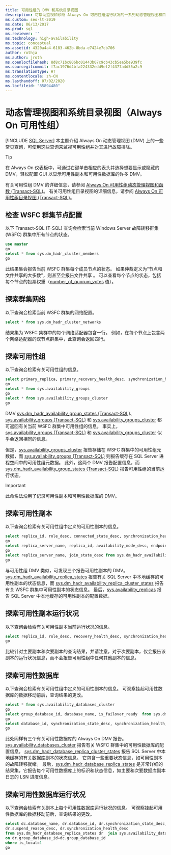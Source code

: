 ```yaml
---
title: 可用性组的 DMV 和系统目录视图
description: 可帮助监视和诊断 Always On 可用性组运行状况的一系列动态管理视图和目录视图。
ms.custom: seo-lt-2019
ms.date: 06/13/2017
ms.prod: sql
ms.reviewer: ''
ms.technology: high-availability
ms.topic: conceptual
ms.assetid: 4320a4a4-6183-462b-8bda-e7424e7cb706
author: rothja
ms.author: jroth
ms.openlocfilehash: 8d8c71bc806bc01443b07c9cb43cb5ea5be939fc
ms.sourcegitcommit: f7ac1976d4bfa224332edd9ef2f4377a4d55a2c9
ms.translationtype: HT
ms.contentlocale: zh-CN
ms.lasthandoff: 07/02/2020
ms.locfileid: "85894480"
---
```

# <a name="dynamic-management-views-and-system-catalog-views-always-on-availability-groups"></a>动态管理视图和系统目录视图（Always On 可用性组）
[!INCLUDE [SQL Server](../../../includes/applies-to-version/sqlserver.md)]
  本主题介绍 Always On 动态管理视图 (DMV) 上的一些常见查询，可使用这些查询来监视可用性组并对其进行故障排除。  
  
> [!TIP]  
>  在 Always On 仪表板中，可通过右键单击相应的表头并选择想要显示或隐藏的 DMV，轻松配置 GUI 以显示可用性副本和可用性数据库的许多 DMV。  
  
 有关可用性组 DMV 的详细信息，请参阅 [Always On 可用性组动态管理视图和函数 &#40;Transact-SQL&#41;](~/relational-databases/system-dynamic-management-views/always-on-availability-groups-dynamic-management-views-functions.md)。 有关可用性组目录视图的详细信息，请参阅 [Always On 可用性组目录视图 &#40;Transact-SQL&#41;](~/relational-databases/system-catalog-views/always-on-availability-groups-catalog-views-transact-sql.md)。  
  
## <a name="check-the-wsfc-cluster-node-configuration"></a>检查 WSFC 群集节点配置  
 以下 Transact-SQL (T-SQL) 查询会检索当前 Windows Server 故障转移群集 (WSFC) 群集中所有节点的状态。  
  
```sql  
use master  
go  
select * from sys.dm_hadr_cluster_members  
go  
```  
  
 此结果集会报告当前 WSFC 群集每个成员节点的状态。 如果仲裁定义为“节点和文件共享的大多数”，则甚至会报告文件共享  。 可以查看每个节点的状态，包括每个节点的投票权重（[number_of_quorum_votes](~/relational-databases/system-dynamic-management-views/sys-dm-hadr-cluster-members-transact-sql.md) 值）。  
  
## <a name="explore-the-cluster-network"></a>探索群集网络  
 以下查询会检索当前 WSFC 群集的网络配置。  
  
```sql  
select * from sys.dm_hadr_cluster_networks  
```  
  
 结果集为 WSFC 集群中的每个网络适配器包含一行。 例如，在每个节点上包含两个网络适配器的双节点群集中，此查询会返回四行。  
  
## <a name="explore-the-availability-groups"></a>探索可用性组  
 以下查询会检索有关可用性组的信息。  
  
```sql  
select primary_replica, primary_recovery_health_desc, synchronization_health_desc from sys.dm_hadr_availability_group_states  
go  
select * from sys.availability_groups  
go  
select * from sys.availability_groups_cluster  
go  
```  
  
 DMV [sys.dm_hadr_availability_group_states &#40;Transact-SQL&#41;](~/relational-databases/system-dynamic-management-views/sys-dm-hadr-availability-group-states-transact-sql.md)、[sys.availability_groups &#40;Transact-SQL&#41;](~/relational-databases/system-catalog-views/sys-availability-groups-transact-sql.md) 和 [sys.availability_groups_cluster](~/relational-databases/system-catalog-views/sys-availability-groups-cluster-transact-sql.md) 都可返回有关当前 WSFC 群集中可用性组的信息。 事实上，[sys.availability_groups &#40;Transact-SQL&#41;](~/relational-databases/system-catalog-views/sys-availability-groups-transact-sql.md) 和 [sys.availability_groups_cluster](~/relational-databases/system-catalog-views/sys-availability-groups-cluster-transact-sql.md) 似乎会返回相同的信息。  
  
 但是，[sys.availability_groups_cluster](~/relational-databases/system-catalog-views/sys-availability-groups-cluster-transact-sql.md) 报告存储在 WSFC 群集中的可用性组元数据，而 [sys.availability_groups &#40;Transact-SQL&#41;](~/relational-databases/system-catalog-views/sys-availability-groups-transact-sql.md) 则报告缓存在 SQL Server 进程空间中的可用性组元数据。 此外，这两个 DMV 报告配置信息，而 [sys.dm_hadr_availability_group_states &#40;Transact-SQL&#41;](~/relational-databases/system-dynamic-management-views/sys-dm-hadr-availability-group-states-transact-sql.md) 报告可用性组的当前运行状态。  
  
> [!IMPORTANT]  
>  此命名法沿用了记录可用性副本和可用性数据库的 DMV。  
  
## <a name="explore-the-availability-replicas"></a>探索可用性副本  
 以下查询会检索有关可用性组中定义的可用性副本的信息。  
  
```sql  
select replica_id, role_desc, connected_state_desc, synchronization_health_desc from sys.dm_hadr_availability_replica_states  
go  
select replica_server_name, replica_id, availability_mode_desc, endpoint_url from sys.availability_replicas  
go  
select replica_server_name, join_state_desc from sys.dm_hadr_availability_replica_cluster_states  
go  
```  
  
 与可用性组 DMV 类似，可发现三个报告可用性副本的 DMV。 [sys.dm_hadr_availability_replica_states](~/relational-databases/system-dynamic-management-views/sys-dm-hadr-availability-replica-states-transact-sql.md) 报告有关 SQL Server 中本地缓存的可用性副本的状态信息，而 [sys.dm_hadr_availability_replica_cluster_states](~/relational-databases/system-dynamic-management-views/sys-dm-hadr-availability-replica-cluster-states-transact-sql.md) 报告有关 WSFC 群集中可用性副本的状态信息。 最后，[sys.availability_replicas](~/relational-databases/system-dynamic-management-views/sys-dm-hadr-availability-replica-cluster-states-transact-sql.md) 报告 SQL Server 中本地缓存的可用性副本的配置数据。  
  
## <a name="explore-availability-replica-health"></a>探索可用性副本运行状况  
 以下查询会检索有关可用性副本当前运行状况的信息。  
  
```sql  
select replica_id, role_desc, recovery_health_desc, synchronization_health_desc from sys.dm_hadr_availability_replica_states  
go  
```  
  
 比较针对主要副本和次要副本的查询结果，并请注意，对于次要副本，仅会报告该副本的运行状况信息，而不会报告可用性组中任何其他副本的信息。  
  
## <a name="explore-the-availability-databases"></a>探索可用性数据库  
 以下查询会检索有关可用性组中定义的可用性副本的信息。 可观察挂起可用性数据库的数据移动前后，查询结果的更改。  
  
```sql
select * from sys.availability_databases_cluster  
go  
select group_database_id, database_name, is_failover_ready  from sys.dm_hadr_database_replica_cluster_states  
go  
select database_id, synchronization_state_desc, synchronization_health_desc, last_hardened_lsn, redo_queue_size, log_send_queue_size from sys.dm_hadr_database_replica_states  
go  
```  
  
 此处同样有三个有关可用性数据库的 Always On DMV 报告。 [sys.availability_databases_cluster](~/relational-databases/system-catalog-views/sys-availability-databases-cluster-transact-sql.md) 报告有关 WSFC 群集中的可用性数据库的配置信息。 [sys.dm_hadr_database_replica_cluster_states](~/relational-databases/system-dynamic-management-views/sys-dm-hadr-database-replica-cluster-states-transact-sql.md) 报告 SQL Server 中本地缓存的有关数据库副本的状态信息。 它包含一些重要状态信息，如可用性副本的故障转移就绪。 最后，[sys.dm_hadr_database_replica_states](~/relational-databases/system-dynamic-management-views/sys-dm-hadr-database-replica-states-transact-sql.md) 是非常详细的结果集，它报告每个可用性数据库上的标识和状态信息，如主要和次要数据库副本日志的 LSN 进度信息。  
  
## <a name="explore-availability-database-health"></a>探索可用性数据库运行状况  
 以下查询会检索有关副本上每个可用性数据库运行状况的信息。 可观察挂起可用性数据库的数据移动前后，查询结果的更改。  
  
```sql  
select dc.database_name, dr.database_id, dr.synchronization_state_desc,   
dr.suspend_reason_desc, dr.synchronization_health_desc  
from sys.dm_hadr_database_replica_states dr  join sys.availability_databases_cluster dc  
on dr.group_database_id=dc.group_database_id   
where is_local=1  
go  
```  
  
  
